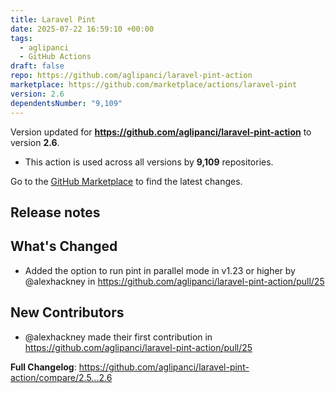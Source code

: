 ```yaml
---
title: Laravel Pint
date: 2025-07-22 16:59:10 +00:00
tags:
  - aglipanci
  - GitHub Actions
draft: false
repo: https://github.com/aglipanci/laravel-pint-action
marketplace: https://github.com/marketplace/actions/laravel-pint
version: 2.6
dependentsNumber: "9,109"
---
```



Version updated for **https://github.com/aglipanci/laravel-pint-action** to version **2.6**.
- This action is used across all versions by **9,109** repositories.

Go to the [GitHub Marketplace](https://github.com/marketplace/actions/laravel-pint) to find the latest changes.

## Release notes

## What's Changed
* Added the option to run pint in parallel mode in v1.23 or higher by @alexhackney in https://github.com/aglipanci/laravel-pint-action/pull/25

## New Contributors
* @alexhackney made their first contribution in https://github.com/aglipanci/laravel-pint-action/pull/25

**Full Changelog**: https://github.com/aglipanci/laravel-pint-action/compare/2.5...2.6
